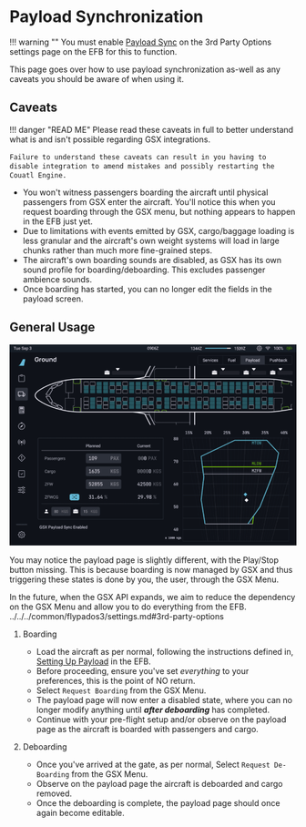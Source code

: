# Payload Synchronization

!!! warning ""
    You must enable [Payload Sync](../../../common/flypados3/settings.md#3rd-party-options) on the 3rd Party Options settings page on the EFB for this to function.

This page goes over how to use payload synchronization as-well as any caveats you should be aware of when using it.

## Caveats
!!! danger "READ ME"
    Please read these caveats in full to better understand what is and isn't possible regarding GSX integrations.

    Failure to understand these caveats can result in you having to disable integration to amend mistakes and possibly restarting the Couatl Engine.

- You won't witness passengers boarding the aircraft until physical passengers from GSX enter the aircraft. You'll notice this when you request boarding through the GSX menu, but nothing appears to happen in the EFB just yet.
- Due to limitations with events emitted by GSX, cargo/baggage loading is less granular and the aircraft's own weight systems will load in large chunks rather than much more fine-grained steps.
- The aircraft's own boarding sounds are disabled, as GSX has its own sound profile for boarding/deboarding. This excludes passenger ambience sounds.
- Once boarding has started, you can no longer edit the fields in the payload screen.
  
## General Usage
![Payload Start](../../assets/gsxintegration/gsx-payload-start.png)

You may notice the payload page is slightly different, with the Play/Stop button missing. This is because boarding is now managed by GSX and thus triggering these states is done by you, the user, through the GSX Menu.

In the future, when the GSX API expands, we aim to reduce the dependency on the GSX Menu and allow you to do everything from the EFB.
../../../common/flypados3/settings.md#3rd-party-options
1. Boarding
      - Load the aircraft as per normal, following the instructions defined in, [Setting Up Payload](../../../common/flypados3/ground.md#setting-up-payload) in the EFB.
      - Before proceeding, ensure you've set *everything* to your preferences, this is the point of NO return. 
      - Select `Request Boarding` from the GSX Menu.
      - The payload page will now enter a disabled state, where you can no longer modify anything until ***after deboarding*** has completed.
      - Continue with your pre-flight setup and/or observe on the payload page as the aircraft is boarded with passengers and cargo.

2. Deboarding
      - Once you've arrived at the gate, as per normal, Select `Request De-Boarding` from the GSX Menu.
      - Observe on the payload page the aircraft is deboarded and cargo removed.
      - Once the deboarding is complete, the payload page should once again become editable.